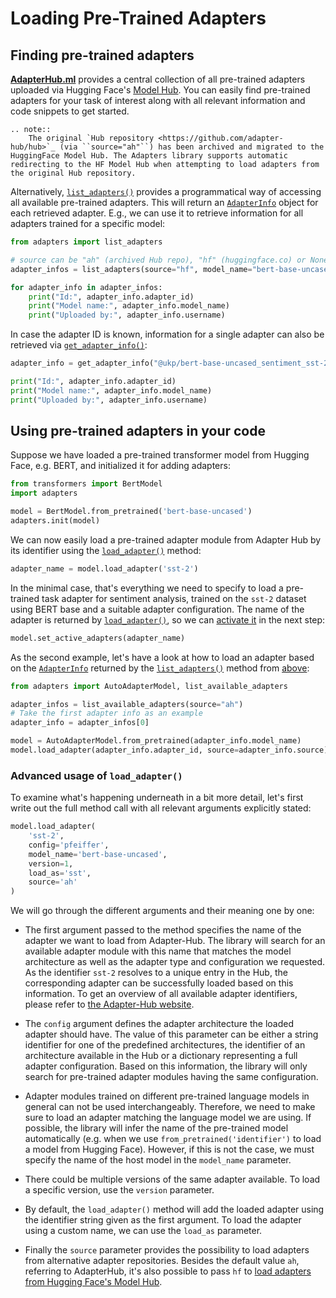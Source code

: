 # Loading Pre-Trained Adapters

## Finding pre-trained adapters

**[AdapterHub.ml](https://adapterhub.ml/explore)** provides a central collection of all pre-trained adapters uploaded via Hugging Face's [Model Hub](https://huggingface.co/models).
You can easily find pre-trained adapters for your task of interest along with all relevant information and code snippets to get started.

```{eval-rst}
.. note::
    The original `Hub repository <https://github.com/adapter-hub/hub>`_ (via ``source="ah"``) has been archived and migrated to the HuggingFace Model Hub. The Adapters library supports automatic redirecting to the HF Model Hub when attempting to load adapters from the original Hub repository.
```

Alternatively, [`list_adapters()`](adapters.utils.list_adapters) provides a programmatical way of accessing all available pre-trained adapters.
This will return an [`AdapterInfo`](adapters.utils.AdapterInfo) object for each retrieved adapter.
E.g., we can use it to retrieve information for all adapters trained for a specific model:

```python
from adapters import list_adapters

# source can be "ah" (archived Hub repo), "hf" (huggingface.co) or None (for both, default)
adapter_infos = list_adapters(source="hf", model_name="bert-base-uncased")

for adapter_info in adapter_infos:
    print("Id:", adapter_info.adapter_id)
    print("Model name:", adapter_info.model_name)
    print("Uploaded by:", adapter_info.username)
```

In case the adapter ID is known, information for a single adapter can also be retrieved via [`get_adapter_info()`](adapters.utils.get_adapter_info):

```python
adapter_info = get_adapter_info("@ukp/bert-base-uncased_sentiment_sst-2_pfeiffer", source="ah")

print("Id:", adapter_info.adapter_id)
print("Model name:", adapter_info.model_name)
print("Uploaded by:", adapter_info.username)
```

## Using pre-trained adapters in your code

Suppose we have loaded a pre-trained transformer model from Hugging Face, e.g. BERT, and initialized it for adding adapters:

```python
from transformers import BertModel
import adapters

model = BertModel.from_pretrained('bert-base-uncased')
adapters.init(model)
```

We can now easily load a pre-trained adapter module from Adapter Hub by its identifier using the [`load_adapter()`](adapters.ModelWithHeadsAdaptersMixin.load_adapter) method:

```python
adapter_name = model.load_adapter('sst-2')
```

In the minimal case, that's everything we need to specify to load a pre-trained task adapter for sentiment analysis, trained on the `sst-2` dataset using BERT base and a suitable adapter configuration.
The name of the adapter is returned by [`load_adapter()`](adapters.ModelWithHeadsAdaptersMixin.load_adapter), so we can [activate it](adapter_composition.md) in the next step:
```python
model.set_active_adapters(adapter_name)
```

As the second example, let's have a look at how to load an adapter based on the [`AdapterInfo`](adapters.utils.AdapterInfo) returned by the [`list_adapters()`](adapters.utils.list_adapters) method from [above](#finding-pre-trained-adapters):
```python
from adapters import AutoAdapterModel, list_available_adapters

adapter_infos = list_available_adapters(source="ah")
# Take the first adapter info as an example
adapter_info = adapter_infos[0]

model = AutoAdapterModel.from_pretrained(adapter_info.model_name)
model.load_adapter(adapter_info.adapter_id, source=adapter_info.source)
```

### Advanced usage of `load_adapter()`

To examine what's happening underneath in a bit more detail, let's first write out the full method call with all relevant arguments explicitly stated:

```python
model.load_adapter(
    'sst-2',
    config='pfeiffer',
    model_name='bert-base-uncased',
    version=1,
    load_as='sst',
    source='ah'
)
```

We will go through the different arguments and their meaning one by one:

- The first argument passed to the method specifies the name of the adapter we want to load from Adapter-Hub. The library will search for an available adapter module with this name that matches the model architecture as well as the adapter type and configuration we requested. As the identifier `sst-2` resolves to a unique entry in the Hub, the corresponding adapter can be successfully loaded based on this information. To get an overview of all available adapter identifiers, please refer to [the Adapter-Hub website](https://adapterhub.ml/explore).

- The `config` argument defines the adapter architecture the loaded adapter should have.
The value of this parameter can be either a string identifier for one of the predefined architectures, the identifier of an architecture available in the Hub or a dictionary representing a full adapter configuration.
Based on this information, the library will only search for pre-trained adapter modules having the same configuration.

- Adapter modules trained on different pre-trained language models in general can not be used interchangeably.
Therefore, we need to make sure to load an adapter matching the language model we are using.
If possible, the library will infer the name of the pre-trained model automatically (e.g. when we use `from_pretrained('identifier')` to load a model from Hugging Face). However, if this is not the case, we must specify the name of the host model in the `model_name` parameter.

- There could be multiple versions of the same adapter available. To load a specific version, use the `version` parameter.

- By default, the `load_adapter()` method will add the loaded adapter using the identifier string given as the first argument.
To load the adapter using a custom name, we can use the `load_as` parameter.

- Finally the `source` parameter provides the possibility to load adapters from alternative adapter repositories.
Besides the default value `ah`, referring to AdapterHub, it's also possible to pass `hf` to [load adapters from Hugging Face's Model Hub](huggingface_hub.md).

